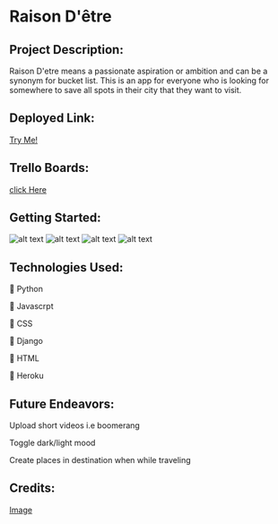 # Raison D'être 
## Project Description:	
Raison D'etre means a passionate aspiration or ambition and can be a synonym for bucket list. This is an app for everyone who is looking for somewhere to save all spots in their city that they want to visit.

## Deployed Link:
[ Try Me!](https://raison-detre.herokuapp.com/)

## Trello Boards:
[ click Here](https://trello.com/b/6diSYTod/project-3)

## Getting Started:
![alt text](main_app/static/images/login.png)
![alt text](main_app/static/images/phone-all-places.png)
![alt text](main_app/static/images/phone-detail.png)
![alt text](main_app/static/images/all-places.png) 


## Technologies Used: 

 Python 

 Javascrpt 

 CSS

 Django 

 HTML 

 Heroku 

## Future Endeavors:

Upload short videos i.e boomerang

Toggle dark/light mood

Create places in destination when while traveling


## Credits:
[Image](https://images.pexels.com/photos/3467149/pexels-photo-3467149.jpeg?auto=compress&cs=tinysrgb&dpr=2&h=750&w=1260)